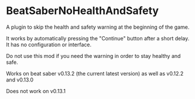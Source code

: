 # BeatSaberNoHealthAndSafety
A plugin to skip the health and safety warning at the beginning of the game.

It works by automatically pressing the "Continue" button after a short delay. It has no configuration or interface.

Do not use this mod if you need the warning in order to stay healthy and safe.

Works on beat saber v0.13.2 (the current latest version) as well as v0.12.2 and v0.13.0

Does not work on v0.13.1


